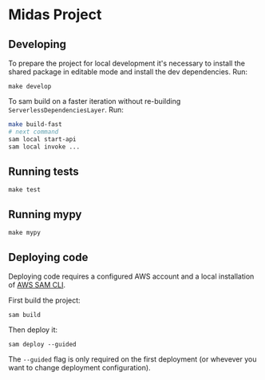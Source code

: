 # Midas Project

## Developing

To prepare the project for local development it's necessary to install the shared package in editable mode and install the dev dependencies. Run:

```
make develop
```

To sam build on a faster iteration without re-building `ServerlessDependenciesLayer`. Run:
```bash
make build-fast
# next command
sam local start-api
sam local invoke ...
```

## Running tests

```
make test
```

## Running mypy

```
make mypy
```

## Deploying code

Deploying code requires a configured AWS account and a local installation of [AWS SAM CLI](https://aws.amazon.com/serverless/sam/).

First build the project:

```
sam build
```

Then deploy it:

```
sam deploy --guided
```

The `--guided` flag is only required on the first deployment (or whevever you want to change deployment configuration).
